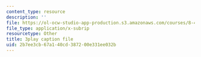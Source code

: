 ```yaml
---
content_type: resource
description: ''
file: https://ol-ocw-studio-app-production.s3.amazonaws.com/courses/8-421-atomic-and-optical-physics-i-spring-2014/2b7ee3cb67a140cd387200e331ee032b_OIis_b2bSVo.srt
file_type: application/x-subrip
resourcetype: Other
title: 3play caption file
uid: 2b7ee3cb-67a1-40cd-3872-00e331ee032b
---
```

